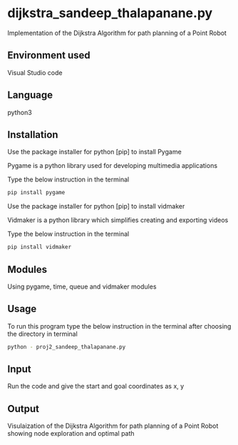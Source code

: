 # dijkstra_sandeep_thalapanane.py

Implementation of the Dijkstra Algorithm for path planning of a Point Robot

## Environment used

Visual Studio code

## Language

python3 

## Installation

Use the package installer for python [pip] to install Pygame

Pygame is a python library used for developing multimedia applications

Type the below instruction in the terminal

```bash
pip install pygame
```
Use the package installer for python [pip] to install vidmaker

Vidmaker is a python library which simplifies creating and exporting videos

Type the below instruction in the terminal

```bash
pip install vidmaker
```

## Modules

Using pygame, time, queue and vidmaker modules

## Usage

To run this program type the below instruction in the terminal after choosing the directory in terminal

```bash
python - proj2_sandeep_thalapanane.py
```

## Input

Run the code and give the start and goal coordinates as x, y

## Output

Visulaization of the Dijkstra Algorithm for path planning of a Point Robot showing node exploration and optimal path



